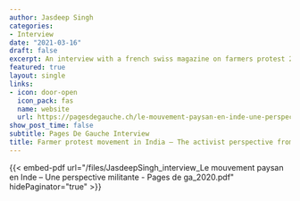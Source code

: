 ```yaml
---
author: Jasdeep Singh
categories:
- Interview
date: "2021-03-16"
draft: false
excerpt: An interview with a french swiss magazine on farmers protest 2020-2021
featured: true
layout: single
links:
- icon: door-open
  icon_pack: fas
  name: website
  url: https://pagesdegauche.ch/le-mouvement-paysan-en-inde-une-perspective-militante/
show_post_time: false
subtitle: Pages De Gauche Interview
title: Farmer protest movement in India – The activist perspective from within
---
```

{{< embed-pdf url="/files/JasdeepSingh_interview_Le mouvement paysan en Inde – Une perspective militante - Pages de ga_2020.pdf" hidePaginator="true" >}}
